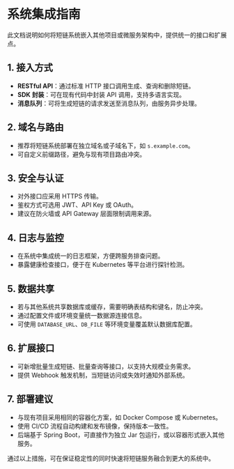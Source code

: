 # 系统集成指南

此文档说明如何将短链系统嵌入其他项目或微服务架构中，提供统一的接口和扩展点。

## 1. 接入方式
- **RESTful API**：通过标准 HTTP 接口调用生成、查询和删除短链。
- **SDK 封装**：可在现有代码中封装 API 调用，支持多语言实现。
- **消息队列**：可将生成短链的请求发送至消息队列，由服务异步处理。

## 2. 域名与路由
- 推荐将短链系统部署在独立域名或子域名下，如 `s.example.com`。
- 可自定义前缀路径，避免与现有项目路由冲突。

## 3. 安全与认证
- 对外接口应采用 HTTPS 传输。
- 鉴权方式可选用 JWT、API Key 或 OAuth。
- 建议在防火墙或 API Gateway 层面限制调用来源。

## 4. 日志与监控
- 在系统中集成统一的日志框架，方便跨服务排查问题。
- 暴露健康检查接口，便于在 Kubernetes 等平台进行探针检测。

## 5. 数据共享
- 若与其他系统共享数据库或缓存，需要明确表结构和键名，防止冲突。
- 通过配置文件或环境变量统一数据源连接信息。
- 可使用 `DATABASE_URL`、`DB_FILE` 等环境变量覆盖默认数据库配置。

## 6. 扩展接口
- 可新增批量生成短链、批量查询等接口，以支持大规模业务需求。
- 提供 Webhook 触发机制，当短链访问或失效时通知外部系统。

## 7. 部署建议
- 与现有项目采用相同的容器化方案，如 Docker Compose 或 Kubernetes。
- 使用 CI/CD 流程自动构建和发布镜像，保持版本一致性。
- 后端基于 Spring Boot，可直接作为独立 Jar 包运行，或以容器形式嵌入其他服务。

通过以上措施，可在保证稳定性的同时快速将短链服务融合到更大的系统中。
